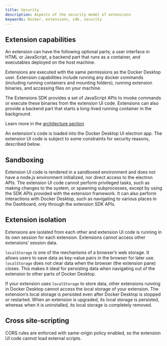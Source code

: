 ```yaml
---
title: Security
description: Aspects of the security model of extensions
keywords: Docker, extensions, sdk, security
---
```


## Extension capabilities

An extension can have the following optional parts; a user interface in HTML or JavaScript, a backend part that runs as a container, and executables deployed on the host machine.

Extensions are executed with the same permissions as the Docker Desktop user. Extension capabilities include running any docker commands (including running containers and mounting folders), running extension binaries, and accessing files on your machine.

The Extensions SDK provides a set of JavaScript APIs to invoke commands or execute these binaries from the extension UI code. Extensions can also provide a backend part that starts a long-lived running container in the background.

Learn more in the [architecture section](https://docs.docker.com/desktop/extensions-sdk/architecture/)

An extension's code is loaded into the Docker Desktop UI electron app. The extension UI code is subject to some constraints for security reasons, described below.

## Sandboxing

Extension UI code is rendered in a sandboxed environment and does not have a node.js environment initialized, nor direct access to the electron APIs.
The extension UI code cannot perform privileged tasks, such as making changes to the system, or spawning subprocesses, except by using the SDK APIs provided with the extension framework.
It can also perform interactions with Docker Desktop, such as navigating to various places in the Dashboard, only through the extension SDK APIs.

## Extension isolation

Extensions are isolated from each other and extension UI code is running in its own session for each extension. Extensions cannot access other extensions’ session data.

`localStorage` is one of the mechanisms of a browser’s web storage. It allows users to save data as key-value pairs in the browser for later use. `localStorage` does not clear data when the browser (the extension pane) closes. This makes it ideal for persisting data when navigating out of the extension to other parts of Docker Desktop.

If your extension uses `localStorage` to store data, other extensions running in Docker Desktop cannot access the local storage of your extension. The extension’s local storage is persisted even after Docker Desktop is stopped or restarted. When an extension is upgraded, its local storage is persisted, whereas when it is uninstalled, its local storage is completely removed.

## Cross site-scripting

CORS rules are enforced with same-origin policy enabled, so the extension UI code cannot load external scripts.
